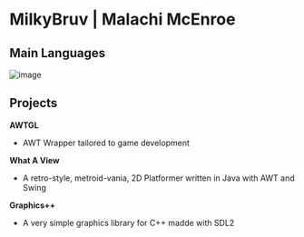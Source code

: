 # MilkyBruv | Malachi McEnroe

## Main Languages

![image](https://github-readme-stats.vercel.app/api/top-langs?username=MilkyBruv&layout=compact&theme=dark)

## Projects

**AWTGL**
- AWT Wrapper tailored to game development

**What A View**
- A retro-style, metroid-vania, 2D Platformer written in Java with AWT and Swing

**Graphics++**
- A very simple graphics library for C++ madde with SDL2
